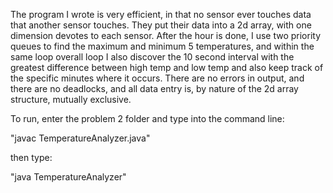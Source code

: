 The program I wrote is very efficient, in that no sensor ever touches data that another sensor touches. They put their data into a 2d array, with one dimension
devotes to each sensor. After the hour is done, I use two priority queues to find the maximum and minimum 5 temperatures, and within the same loop overall loop
I also discover the 10 second interval with the greatest difference between high temp and low temp and also keep track of the specific minutes where it occurs.
There are no errors in output, and there are no deadlocks, and all data entry is, by nature of the 2d array structure, mutually exclusive.

To run, enter the problem 2 folder and type into the command line: 

"javac TemperatureAnalyzer.java"

then type: 

"java TemperatureAnalyzer"
